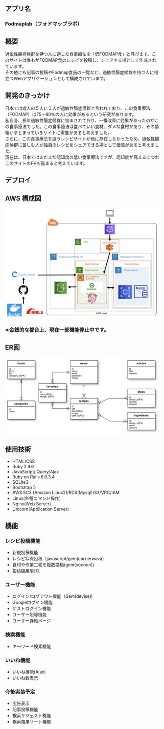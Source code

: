 ## アプリ名
### Fodmaplab（フォドマップラボ）

## 概要
過敏性腸症候群を持つ人に適した食事療法を「低FODMAP食」と呼びます。このサイトは誰もがFODMAP食のレシピを投稿し、シェアする場として作成されています。<br>
その他にも記事の投稿やFodmap食品の一覧など、過敏性腸症候群を持つ人に役立つWebアプリケーションとして構成されています。

## 開発のきっかけ
日本では成人の５人に１人が過敏性腸症候群と言われており、この食事療法（FODMAP）は75～80％の人に効果があるという研究があります。<br>
私自身、長年過敏性腸症候群に悩まされており、一番改善に効果があったのがこの食事療法でした。この食事療法は食べていい食材、ダメな食材があり、その情報がまとまっているサイトに需要があると考えました。<br>
さらに、この食事療法を扱うレシピサイトが他に存在しなかったため、過敏性腸症候群に苦しむ人が独自のレシピをシェアできる場として価値があると考えました。<br>
現在は、日本ではまだまだ認知度の低い食事療法ですが、認知度が高まるにつれこのサイトのPVも高まると考えています。


## デプロイ

## AWS 構成図
![AWS構成図](./AWS構成図.png)
### ※金銭的な都合上、現在一部機能停止中です。

## ER図
![Fodmap](./fodmaplab_er.png)

## 使用技術
* HTML/CSS
* Ruby 2.6.6
* JavaScript/jQuery/Ajax
* Ruby on Rails 6.0.3.4
* SQLite3
* Bootstrap 5
* AWS EC2 (Amazon Linux2)/RDS(Mysql)/S3/VPC/IAM
* Linux(各種コマンド操作)
* Nginx(Web Server)
* Unicorn(Application Server)

## 機能
### レシピ投稿機能
* 新規投稿機能
* レシピ写真投稿（javascript/gem(carrierwava)
* 食材や作業工程を複数投稿(gem(cocoon))
* 投稿編集/削除

### ユーザー機能
* ログイン/ログアウト機能（Gem(devise))
* Googleログイン機能
* ゲストログイン機能
* ユーザー削除機能
* ユーザー詳細ページ

### 検索機能
* キーワード検索機能

### いいね機能
* いいね機能(Ajax)
* いいね数表示

### 今後実装予定
* 広告表示
* 記事投稿機能
* 検索サジェスト機能
* 検索結果ソート機能


